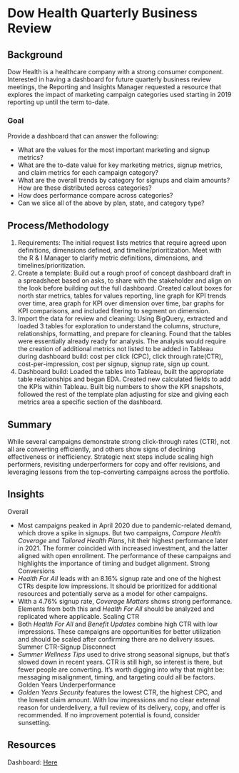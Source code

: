 # Dow Health Quarterly Business Review
## Background
Dow Health is a healthcare company with a strong consumer component. Interested in having a dashboard for future quarterly business review meetings, the Reporting and Insights Manager requested a resource that explores the impact of marketing campaign categories used starting in 2019 reporting up until the term to-date.

### Goal
Provide a dashboard that can answer the following:
- What are the values for the most important marketing and signup metrics?
- What are the to-date value for key marketing metrics, signup metrics, and claim metrics for each campaign category?
- What are the overall trends by category for signups and claim amounts? How are these distributed across categories?
- How does performance compare across categories?
- Can we slice all of the above by plan, state, and category type?

## Process/Methodology
1. Requirements: The initial request lists metrics that require agreed upon definitions, dimensions defined, and timeline/prioritization. Meet with the R & I Manager to clarify metric definitions, dimensions, and timelines/prioritization.
2. Create a template: Build out a rough proof of concept dashboard draft in a spreadsheet based on asks, to share with the stakeholder and align on the look before building out the full dashboard. Created callout boxes for north star metrics, tables for values reporting, line graph for KPI trends over time, area graph for KPI over dimension over time, bar graphs for KPI comparisons, and included fitering to segment on dimension. 
3. Import the data for review and cleaning: Using BigQuery, extracted and loaded 3 tables for exploration to understand the columns, structure, relationships, formatting, and prepare for cleaning. Found that the tables were essentially already ready for analysis. The analysis would require the creation of additional metrics not listed to be added in Tableau during dashboard build: cost per click (CPC), click through rate(CTR), cost-per-impression, cost per signup, signup rate, sign up count. 
4. Dashboard build: Loaded the tables into Tableau, built the appropriate table relationships and began EDA. Created new calculated fields to add the KPIs within Tableau. Built big numbers to show the KPI snapshots, followed the rest of the template plan adjusting for size and giving each metrics area a specific section of the dashboard.

## Summary
While several campaigns demonstrate strong click-through rates (CTR), not all are converting efficiently, and others show signs of declining effectiveness or inefficiency. Strategic next steps include scaling high performers, revisiting underperformers for copy and offer revisions, and leveraging lessons from the top-converting campaigns across the portfolio.

## Insights
Overall
- Most campaigns peaked in April 2020 due to pandemic-related demand, which drove a spike in signups. But two campaigns, *Compare Health Coverage* and *Tailored Health Plans*, hit their highest performance later in 2021. The former coincided with increased investment, and the latter aligned with open enrollment. The performance of these campaigns and highlights the importance of timing and budget alignment.
Strong Conversions
- *Health For All* leads with an 8.16% signup rate and one of the highest CTRs despite low impressions. It should be prioritized for additional resources and potentially serve as a model for other campaigns.
- With a 4.76% signup rate, *Coverage Matters* shows strong performance. Elements from both this and *Health For All* should be analyzed and replicated where applicable.
Scaling CTR
- Both *Health For All* and *Benefit Updates* combine high CTR with low impressions. These campaigns are opportunities for better utilization and should be scaled after confirming there are no delivery issues.
Summer CTR-Signup Disconnect
- *Summer Wellness Tips* used to drive strong seasonal signups, but that’s slowed down in recent years. CTR is still high, so interest is there, but fewer people are converting. It’s worth digging into why that might be: messaging misalignment, timing, and targeting could all be factors.
Golden Years Underperformance
- *Golden Years Security* features the lowest CTR, the highest CPC, and the lowest claim amount. With low impressions and no clear external reason for underdelivery, a full review of its delivery, copy, and offer is recommended. If no improvement potential is found, consider sunsetting.


## Resources
Dashboard: [Here](https://public.tableau.com/views/DowHealthQBR/Dashboard1?:language=en-US&:sid=&:redirect=auth&:display_count=n&:origin=viz_share_link)
